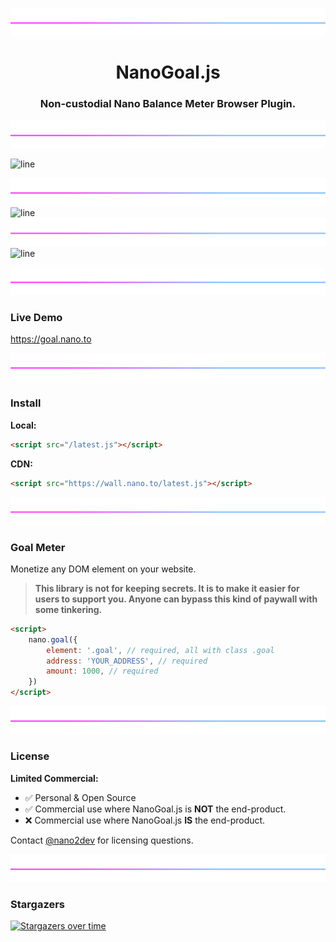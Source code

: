 ![line](https://github.com/fwd/n2/raw/master/.github/line.png)

<h1 align="center">NanoGoal.js</h1>

<h3 align="center">Non-custodial Nano Balance Meter Browser Plugin.</h3>

![line](https://github.com/fwd/n2/raw/master/.github/line.png)

![line](https://github.com/fwd/nano-goal/raw/master/img/wall.png)

![line](https://github.com/fwd/n2/raw/master/.github/line.png)
![line](https://github.com/fwd/nano-goal/raw/master/img/splash2.png)
![line](https://github.com/fwd/n2/raw/master/.github/line.png)
![line](https://github.com/fwd/nano-goal/raw/master/img/splash3.png)

![line](https://github.com/fwd/n2/raw/master/.github/line.png)

### Live Demo

<a target="_blank" href="https://blog.nano.to">https://goal.nano.to</a>

![line](https://github.com/fwd/n2/raw/master/.github/line.png)

### Install

**Local:**
```html
<script src="/latest.js"></script>
```

**CDN:**
```html
<script src="https://wall.nano.to/latest.js"></script>
```

![line](https://github.com/fwd/n2/raw/master/.github/line.png)

### Goal Meter

Monetize any DOM element on your website.

> **This library is not for keeping secrets. It is to make it easier for users to support you. Anyone can bypass this kind of  paywall with some tinkering.**

```html
<script>
    nano.goal({ 
        element: '.goal', // required, all with class .goal
        address: 'YOUR_ADDRESS', // required
        amount: 1000, // required
    })
</script>
```

![line](https://github.com/fwd/n2/raw/master/.github/line.png)

### License

**Limited Commercial:**

- ✅ Personal & Open Source
- ✅ Commercial use where NanoGoal.js is **NOT** the end-product.
- ❌ Commercial use where NanoGoal.js **IS** the end-product.

Contact [@nano2dev](mailto:support@nano.to) for licensing questions.

![line](https://github.com/fwd/n2/raw/master/.github/line.png)

### Stargazers

[![Stargazers over time](https://starchart.cc/fwd/nano-goal.svg)](https://github.com/fwd/nano-goal)
